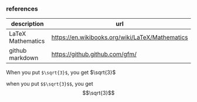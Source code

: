 ### references

| description | url |
| --- | --- |
| LaTeX Mathematics | https://en.wikibooks.org/wiki/LaTeX/Mathematics|
| github markdown | https://github.github.com/gfm/ |

When you put `$\sqrt{3}$`, you get $\sqrt{3}$

when you put `$$\sqrt{3}$$`, you get $$\sqrt{3}$$
